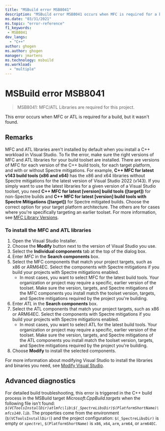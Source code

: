```yaml
---
title: "MSBuild error MSB8041"
description: "MSBuild error MSB8041 occurs when MFC is required for a build, but the right version wasn't found."
ms.date: "03/31/2021"
ms.topic: "error-reference"
f1_keywords:
 - MSB8041
dev_langs:
  - "C++"
author: ghogen
ms.author: ghogen
manager: jmartens
ms.technology: msbuild
ms.workload:
  - "multiple"
---
```

# MSBuild error MSB8041

> MSB8041: MFC/ATL Libraries are required for this project.

This error occurs when MFC or ATL is required for a build, but it wasn't found.

## Remarks

MFC and ATL libraries aren't installed by default when you install a C++ workload in Visual Studio. To fix the error, make sure the right versions of MFC and ATL libraries for your build toolset are installed. There are versions of MFC for each version of the C++ build tools, for each target platform, and with or without Spectre mitigations. For example, **C++ MFC for latest v143 build tools (x86 and x64)** has the x86 and x64 libraries without Spectre mitigations for the latest version of Visual Studio 2022 (v143). If you simply want to use the latest libraries for a given version of a Visual Studio toolset, you need **C++ MFC for latest \[version] build tools (\[target])** for non-Spectre builds and **C++ MFC for latest \[version] build tools with Spectre Mitigations (\[target])** for Spectre mitigated builds. Choose the correct option for your target platform architecture. The others are for cases where you're specifically targeting an earlier toolset. For more information, see [MFC Library Versions](/cpp/mfc/mfc-library-versions).

### To install the MFC and ATL libraries

1. Open the Visual Studio Installer.
1. Choose the **Modify** button next to the version of Visual Studio you use.
1. Select the **Individual components** tab at the top of the dialog box.
1. Enter *MFC* in the **Search components** box. 
1. Select the MFC components that match your project targets, such as x86 or ARM64EC. Select the components with Spectre mitigations if you build your projects with Spectre mitigations enabled.
   - In most cases, you want to select MFC for the latest build tools. Your organization or project may require a specific, earlier version of the toolset. Make sure the version, targets, and Spectre mitigations of the MFC components you install match the toolset version, targets, and Spectre mitigations required by the project you're building. 
1. Enter *ATL* in the **Search components** box. 
1. Select the ATL components that match your project targets, such as x86 or ARM64EC. Select the components with Spectre mitigations if you build your projects with Spectre mitigations enabled.
   - In most cases, you want to select ATL for the latest build tools. Your organization or project may require a specific, earlier version of the toolset. Make sure the version, targets, and Spectre mitigations of the ATL components you install match the toolset version, targets, and Spectre mitigations required by the project you're building.
1. Choose **Modify** to install the selected components.

For more information about modifying Visual Studio to install the libraries and binaries you need, see [Modify Visual Studio](../../install/modify-visual-studio.md).

## Advanced diagnostics

For detailed build troubleshooting, this error is triggered in the C++ build process in the MSBuild target *Microsoft.CppBuild.targets* when the following file isn't found: *`$(VCToolsInstallDir)atlmfc\lib\$(_SpectreLibsDir)$(PlatformShortName)\mfcs140.lib`*. The properties come from the environment (`$(VCToolsInstallDir)`) and the project configuration: `$(_SpectreLibsDir)` is empty or *`spectre\`*, `$(PlatformShortName)` is `x86`, `x64`, `arm`, `arm64`, or `arm64EC`.
